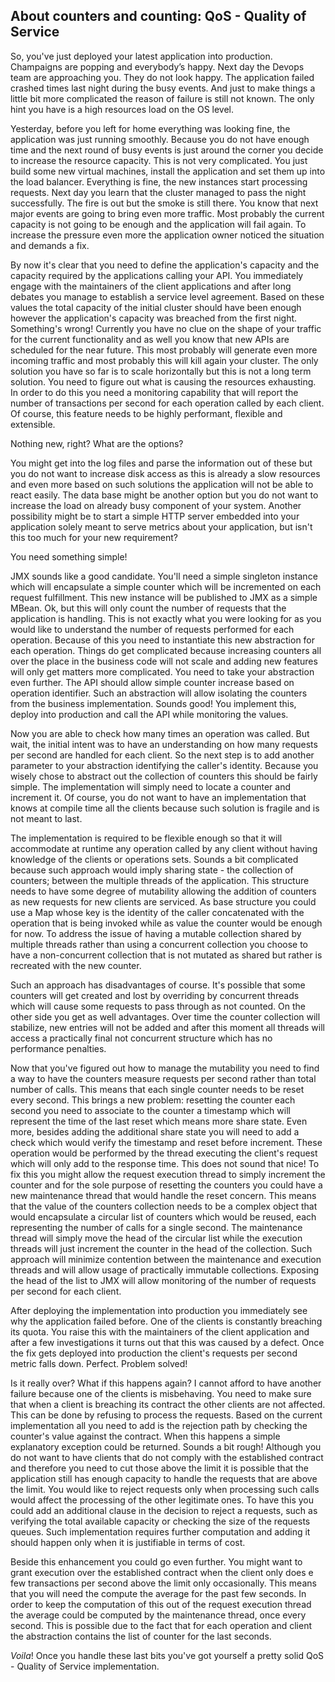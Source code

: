 ## About counters and counting: QoS - Quality of Service ## 

So, you've just deployed your latest application into production. Champaigns are popping and everybody’s happy. Next day the Devops team are approaching you. They do not look happy. The application failed crashed times last night during the busy events. And just to make things a little bit more complicated the reason of failure is still not known. The only hint you have is a high resources load on the OS level.

Yesterday, before you left for home everything was looking fine, the application was just running smoothly. Because you do not have enough time and the next round of busy events is just around the corner you decide to increase the resource capacity. This is not very complicated. You just build some new virtual machines, install the application and set them up into the load balancer. Everything is fine, the new instances start processing requests. Next day you learn that the cluster managed to pass the night successfully. The fire is out but the smoke is still there. You know that next major events are going to bring even more traffic. Most probably the current capacity is not going to be enough and the application will fail again. To increase the pressure even more the application owner noticed the situation and demands a fix.

By now it's clear that you need to define the application's capacity and the capacity required by the applications calling your API. You immediately engage with the maintainers of the client applications and after long debates you manage to establish a service level agreement. Based on these values the total capacity of the initial cluster should have been enough however the application's capacity was breached from the first night. Something's wrong! Currently you have no clue on the shape of your traffic for the current functionality and as well you know that new APIs are scheduled for the near future. This most probably will generate even more incoming traffic and most probably this will kill again your cluster. The only solution you have so far is to scale horizontally but this is not a long term solution. You need to figure out what is causing the resources exhausting. In order to do this you need a monitoring capability that will report the number of transactions per second for each operation called by each client. Of course, this feature needs to be highly performant, flexible and extensible.

Nothing new, right? What are the options?

You might get into the log files and parse the information out of these but you do not want to increase disk access as this is already a slow resources and even more based on such solutions the application will not be able to react easily. The data base might be another option but you do not want to increase the load on already busy component of your system. Another possibility might be to start a simple HTTP server embedded into your application solely meant to serve metrics about your application, but isn't this too much for your new requirement?

You need something simple!

JMX sounds like a good candidate. You'll need a simple singleton instance which will encapsulate a simple counter which will be incremented on each request fulfillment. This new instance will be published to JMX as a simple MBean. Ok, but this will only count the number of requests that the application is handling. This is not exactly what you were looking for as you would like to understand the number of requests performed for each operation. Because of this you need to instantiate this new abstraction for each operation. Things do get complicated because increasing counters all over the place in the business code will not scale and adding new features will only get matters more complicated. You need to take your abstraction even further. The API should allow simple counter increase based on operation identifier. Such an abstraction will allow isolating the counters from the business implementation. Sounds good! You implement this, deploy into production and call the API while monitoring the values. 

Now you are able to check how many times an operation was called. But wait, the initial intent was to have an understanding on how many requests per second are handled for each client. So the next step is to add another parameter to your abstraction identifying the caller's identity. Because you wisely chose to abstract out the collection of counters this should be fairly simple. The implementation will simply need to locate a counter and increment it. Of course, you do not want to have an implementation that knows at compile time all the clients because such solution is fragile and is not meant to last.

The implementation is required to be flexible enough so that it will accommodate at runtime any operation called by any client without having knowledge of the clients or operations sets. Sounds a bit complicated because such approach would imply sharing state - the collection of counters; between the multiple threads of the application. This structure needs to have some degree of mutability allowing the addition of counters as new requests for new clients are serviced. As base structure you could use a Map whose key is the identity of the caller concatenated with the operation that is being invoked while as value the counter would be enough for now. To address the issue of having a mutable collection shared by multiple threads rather than using a concurrent collection you choose to have a non-concurrent collection that is not mutated as shared but rather is recreated with the new counter.

Such an approach has disadvantages of course. It's possible that some counters will get created and lost by overriding by concurrent threads which will cause some requests to pass through as not counted. On the other side you get as well advantages. Over time the counter collection will stabilize, new entries will not be added and after this moment all threads will access a practically final not concurrent structure which has no performance penalties.

Now that you've figured out how to manage the mutability you need to find a way to have the counters measure requests per second rather than total number of calls. This means that each single counter needs to be reset every second. This brings a new problem: resetting the counter each second you need to associate to the counter a timestamp which will represent the time of the last reset which means more share state. Even more, besides adding the additional share state you will need to add a check which would verify the timestamp and reset before increment. These operation would be performed by the thread executing the client's request which will only add to the response time. This does not sound that nice! To fix this you might allow the request execution thread to simply increment the counter and for the sole purpose of resetting the counters you could have a new maintenance thread that would handle the reset concern. This means that the value of the counters collection needs to be a complex object that would encapsulate a circular list of counters which would be reused, each representing the number of calls for a single second. The maintenance thread will simply move the head of the circular list while the execution threads will just increment the counter in the head of the collection. Such approach will minimize contention between the maintenance and execution threads and will allow usage of practically immutable collections. Exposing the head of the list to JMX will allow monitoring of the number of requests per second for each client.

After deploying the implementation into production you immediately see why the application failed before. One of the clients is constantly breaching its quota. You raise this with the maintainers of the client application and after a few investigations it turns out that this was caused by a defect. Once the fix gets deployed into production the client's requests per second metric falls down. Perfect. Problem solved!

Is it really over? What if this happens again? I cannot afford to have another failure because one of the clients is misbehaving. You need to make sure that when a client is breaching its contract the other clients are not affected. This can be done by refusing to process the requests. Based on the current implementation all you need to add is the rejection path by checking the counter's value against the contract. When this happens a simple explanatory exception could be returned. Sounds a bit rough! Although you do not want to have clients that do not comply with the established contract and therefore you need to cut those above the limit it is possible that the application still has enough capacity to handle the requests that are above the limit. You would like to reject requests only when processing such calls would affect the processing of the other legitimate ones. To have this you could add an additional clause in the decision to reject a requests, such as verifying the total available capacity or checking the size of the requests queues. Such implementation requires further computation and adding it should happen only when it is justifiable in terms of cost.

Beside this enhancement you could go even further. You might want to grant execution over the established contract when the client only does e few transactions per second above the limit only occasionally. This means that you will need the compute the average for the past few seconds. In order to keep the computation of this out of the request execution thread the average could be computed by the maintenance thread, once every second. This is possible due to the fact that for each operation and client the abstraction contains the list of counter for the last seconds.

*Voila*! Once you handle these last bits you've got yourself a pretty solid QoS - Quality of Service implementation.

